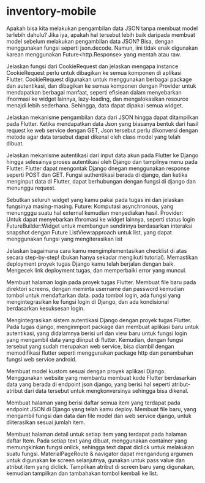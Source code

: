# inventory-mobile
Apakah bisa kita melakukan pengambilan data JSON tanpa membuat model terlebih dahulu? Jika iya, apakah hal tersebut lebih baik daripada membuat model sebelum melakukan pengambilan data JSON?
Bisa, dengan menggunakan fungsi seperti json.decode. Namun, iini tidak enak digunakan karean menggunakan Future<http.Response> yang mentah atau raw.

 Jelaskan fungsi dari CookieRequest dan jelaskan mengapa instance CookieRequest perlu untuk dibagikan ke semua komponen di aplikasi Flutter.
CookieRequest digunakan untuk menggunakan berbagai package dan autentikasi, dan dibagikan ke semua komponen dengan Provider untuk mendapatkan berbagai manfaat, seperti efisiean dalam menyebarkan ifnormasi ke widget lainnya, lazy-loading, dan mengalokasikan resource menajdi lebih sederhana. Sehingga, data dapat dipakai semua widget.

 Jelaskan mekanisme pengambilan data dari JSON hingga dapat ditampilkan pada Flutter.
Ketika mendapatkan data Json yang biasanya bentuk dari hasil request ke web service dengan GET, Json tersebut perlu dikonversi dengan metode agar data tersebut dapat dikenal oleh class model yang telah dibuat. 

 Jelaskan mekanisme autentikasi dari input data akun pada Flutter ke Django hingga selesainya proses autentikasi oleh Django dan tampilnya menu pada Flutter.
Flutter dapat mengontak Django dnegan menggunakan response seperti POST dan GET. Fungsi authentikasi berada di django, dan ketika menginput data di Flutter, dapat berhubungan dengan fungsi di django dan menunggu request.

 Sebutkan seluruh widget yang kamu pakai pada tugas ini dan jelaskan fungsinya masing-masing.
Future: Komputasi asynchronous, yang menungggu suatu hal external kemudian menyediakan hasil.
Provider: Untuk dapat menyebarkan ifnromasi ke widget lainnya, seperti status login
FutureBuilder:Widget untuk membangun sendirinya berdasarkan interaksi snapshot dengan Future
ListView:approach untuk list, yang dapat menggunakan fungsi yang mengiterasikan list

 Jelaskan bagaimana cara kamu mengimplementasikan checklist di atas secara step-by-step! (bukan hanya sekadar mengikuti tutorial).
Memastikan deployment proyek tugas Django kamu telah berjalan dengan baik.
Mengecek link deployment tugas, dan memperbaiki error yang muncul.

 Membuat halaman login pada proyek tugas Flutter.
	Membuat file baru pada direktori screens, dengan meminta username dan password kemudian tombol untuk mendaftarkan data. pada tombol login, ada fungsi yang mengintegrasikan ke fungsi login di Django, dan ada kondisional berdasarkan kesuksesan login.

 Mengintegrasikan sistem autentikasi Django dengan proyek tugas Flutter.
Pada tugas django, menginmport package dan membuat aplikasi baru untuk autentikasi, yang didalamnya berisi url dan view baru untuk fungsi login yang mengambil data yang diinput di flutter. Kemudian, dengan fungsi tersebut yang sudah merupakan web service, bisa diambil dengan memodifikasi flutter seperti menggunakan package http dan penambahan fungsi web service android.

 Membuat model kustom sesuai dengan proyek aplikasi Django.
Menggunakan website yang membantu membuat kode Flutter berdasarkan data yang berada di endpoint json django, yang berisi hal seperti atribut-atribut dari data tersebut untuk mengkonversinya sehingga bisa dikenal.

 Membuat halaman yang berisi daftar semua item yang terdapat pada endpoint JSON di Django yang telah kamu deploy.
Membuat file baru, yang mengambil fungsi dan data dan file model dan web service django, untuk diiterasikan sesuai jumlah item.

 Membuat halaman detail untuk setiap item yang terdapat pada halaman daftar Item.
Pada setiap text yang dibuat, menggunakan container yang memungkinkan fungsi onlick, sehingga text dapat diclick untuk melakukan suatu fungsi. MaterialPageRoute & navigator dapat mengandung argumen untuk digunakan ke screen selanjutnya, gunakan untuk pass value dan atribut item yang diclick. Tampilkan atribut di screen baru yang digunakan, kemudian tampilkan dan tambahakan tombol kembali ke list.

